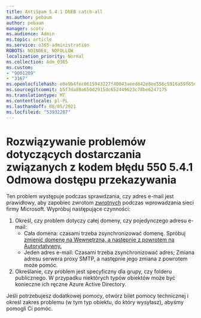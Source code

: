 ```yaml
---
title: AntiSpam 5.4.1 DbEB catch-all
ms.author: pebaum
author: pebaum
manager: scotv
ms.audience: Admin
ms.topic: article
ms.service: o365-administration
ROBOTS: NOINDEX, NOFOLLOW
localization_priority: Normal
ms.collection: Adm_O365
ms.custom:
- "9001209"
- "3167"
ms.openlocfilehash: e0e9b4fec0615943227f40043aeed842e8ee556c5916a59f65e79ce121ec9547
ms.sourcegitcommit: b5f7da89a650d2915dc652449623c78be6247175
ms.translationtype: MT
ms.contentlocale: pl-PL
ms.lasthandoff: 08/05/2021
ms.locfileid: "53932287"
---
```

# <a name="fix-delivery-issues-for-error-code-550-541-relay-access-denied"></a>Rozwiązywanie problemów dotyczących dostarczania związanych z kodem błędu 550 5.4.1 Odmowa dostępu przekazywania

Ten problem występuje podczas sprawdzania, czy adres e-mail jest prawidłowy, aby zapobiec zwrotom [zwrotnych](https://docs.microsoft.com/exchange/mail-flow-best-practices/use-directory-based-edge-blocking) podczas wprowadzania sieci firmy Microsoft. Wypróbuj następujące czynności:

1. Określ, czy problem dotyczy całej domeny, czy pojedynczego adresu e-mail:
    - Cała domena: czasami trzeba zsynchronizować domenę. Spróbuj [zmienić domenę na Wewnętrzna, a następnie z powrotem na Autorytatywny.](https://docs.microsoft.com/exchange/mail-flow-best-practices/manage-accepted-domains/manage-accepted-domains)
    - Jeden adres e-mail: Czasami trzeba zsynchronizować adres; Zmiana adresu serwera proxy SMTP, a następnie jego zmiana z powrotem może pomóc.
2. Określanie, czy problem jest specyficzny dla grupy, czy folderu publicznego. W przypadku niektórych typów obiektów może być konieczne ich ręczne Azure Active Directory.

Jeśli potrzebujesz dodatkowej pomocy, otwórz bilet pomocy technicznej i określ zakres problemu (w tym typ obiektu, do który wysyłasz), abyśmy pomogli Ci pomóc.